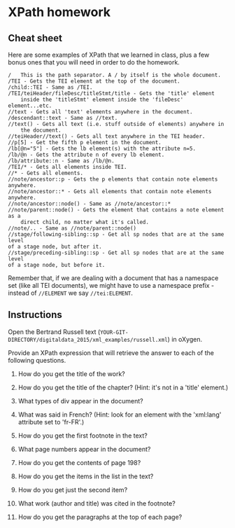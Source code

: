 XPath homework
==============

Cheat sheet
-----------

Here are some examples of XPath that we learned in class, plus a few bonus ones that you will need in order to do the homework.

	/	This is the path separator. A / by itself is the whole document.
	/TEI - Gets the TEI element at the top of the document.
	/child::TEI - Same as /TEI.
	/TEI/teiHeader/fileDesc/titleStmt/title - Gets the 'title' element 
		inside the 'titleStmt' element inside the 'fileDesc' element...etc.
	//text - Gets all 'text' elements anywhere in the document.
	/descendant::text - Same as //text.
	//text() - Gets all text (i.e. stuff outside of elements) anywhere in 
		the document.
	//teiHeader//text() - Gets all text anywhere in the TEI header.
	//p[5] - Get the fifth p element in the document.
	/lb[@n="5"] - Gets the lb element(s) with the attribute n=5.
	/lb/@n - Gets the attribute n of every lb element.
	/lb/attribute::n - Same as /lb/@n.
	/TEI/* - Gets all elements inside TEI.
	//* - Gets all elements.
	//note/ancestor::p - Gets the p elements that contain note elements anywhere.
	//note/ancestor::* - Gets all elements that contain note elements anywhere.
	//note/ancestor::node() - Same as //note/ancestor::*
	//note/parent::node() - Gets the element that contains a note element as a 
		direct child, no matter what it's called.
	//note/.. - Same as //note/parent::node()
	//stage/following-sibling::sp - Get all sp nodes that are at the same level 
	of a stage node, but after it.
	//stage/preceding-sibling::sp - Get all sp nodes that are at the same level 
	of a stage node, but before it.
	
Remember that, if we are dealing with a document that has a namespace set (like all TEI documents), we might have to use a namespace prefix - instead of `//ELEMENT` we say `//tei:ELEMENT`. 
	

Instructions
------------
Open the Bertrand Russell text (`YOUR-GIT-DIRECTORY/digitaldata_2015/xml_examples/russell.xml`) in oXygen. 

Provide an XPath expression that will retrieve the answer to each of the following questions.

1. How do you get the title of the work?

1. How do you get the title of the chapter? (Hint: it's not in a 'title' element.)

1. What types of div appear in the document?

1. What was said in French? (Hint: look for an element with the 'xml:lang' attribute set to 'fr-FR'.)

1. How do you get the first footnote in the text?

1. What page numbers appear in the document?

1. How do you get the contents of page 198?

1. How do you get the items in the list in the text?

1. How do you get just the second item?

1. What work (author and title) was cited in the footnote?

1. How do you get the paragraphs at the top of each page?
